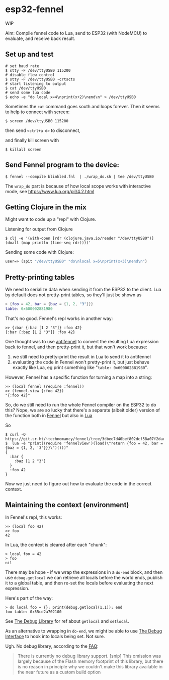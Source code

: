 # esp32-fennel

WIP

Aim: Compile fennel code to Lua, send to ESP32 (with NodeMCU) to evaluate, and receive back result.

## Set up and test

```
# set baud rate
$ stty -F /dev/ttyUSB0 115200
# disable flow control
$ stty -F /dev/ttyUSB0 -crtscts
# start listening to output
$ cat /dev/ttyUSB0
# send some lua code
$ echo -e "do local x=4\nprint(x+2)\nend\n" > /dev/ttyUSB0
```

Sometimes the `cat` command goes south and loops forever. Then it seems to help to connect with screen:

```
$ screen /dev/ttyUSB0 115200
```
then send `<ctrl+a d>` to disconnect,

and finally kill screen with 
```
$ killall screen
```

## Send Fennel program to the device:

```
$ fennel --compile blinkled.fnl  | ./wrap_do.sh | tee /dev/ttyUSB0
```

The `wrap_do` part is because of how local scope works with interactive mode, see https://www.lua.org/pil/4.2.html

## Getting Clojure in the mix

Might want to code up a "repl" with Clojure.

Listening for output from Clojure

```
$ clj -e '(with-open [rdr (clojure.java.io/reader "/dev/ttyUSB0")] (doall (map println (line-seq rdr))))'
```

Sending some code with Clojure:

```clj
user=> (spit "/dev/ttyUSB0" "do\nlocal x=5\nprint(x+3)\nend\n")
```

## Pretty-printing tables
We need to serialize data when sending it from the ESP32 to the client.
Lua by default does not pretty-print tables, so they'll just be shown as

```lua
> {foo = 42, bar = {baz = {1, 2, "3"}}}
table: 0x600002881980
```

That's no good. Fennel's repl works in another way:
```
>> {:bar {:baz [1 2 "3"]} :foo 42}
{:bar {:baz [1 2 "3"]} :foo 42}
```

One thought was to use [antifennel](https://git.sr.ht/~technomancy/antifennel) to convert the resulting Lua expression back to fennel, and then pretty-print it,
but that won't work because:
1. we still need to pretty-print the result in Lua to send it to antifennel
2. evaluating the code in Fennel won't pretty-print it, but just behave exactly like Lua, eg print something like "`table: 0x600002881980`".

However, Fennel has a specific function for turning a map into a string:
```
>> (local fennel (require :fennel))
>> (fennel.view {:foo 42})
"{:foo 42}"
```
So, do we still need to run the whole Fennel compiler on the ESP32 to do this? Nope, we are so lucky that there's a separate (albeit older) version of the function both in [Fennel](https://git.sr.ht/~technomancy/fennel/tree/3dbee7d40bef802dcf58a07f2daea1db17e59dca/item/fennelview.fnl) but also in [Lua](https://git.sr.ht/~technomancy/fennel/tree/3dbee7d40bef802dcf58a07f2daea1db17e59dca/item/fennelview.lua)

So 
```
$ curl -O https://git.sr.ht/~technomancy/fennel/tree/3dbee7d40bef802dcf58a07f2daea1db17e59dca/item/fennelview.lua
$  lua -e "print((require 'fennelview')(load(\"return {foo = 42, bar = {baz = {1, 2, '3'}}}\")()))"
{
  :bar {
    :baz [1 2 "3"]
  }
  :foo 42
}
```

Now we just need to figure out how to evaluate the code in the correct context.

## Maintaining the context (environment)
In Fennel's repl, this works:
```
>> (local foo 42)
>> foo
42
```

In Lua, the context is cleared after each "chunk":
```
> local foo = 42
> foo
nil
```

There may be hope - if we wrap the expressions in a `do-end` block, and then use `debug.getlocal` 
we can retrieve all locals before the world ends, publish it to a global table, and then re-set the locals before evaluating the next expression.

Here's part of the way:
```
> do local foo = {}; print(debug.getlocal(1,1)); end
foo	table: 0x55cd2a702100
```
See [The Debug Library](https://www.lua.org/manual/5.3/manual.html#6.10) for ref about `getlocal` and `setlocal`.

As an alternative to wrapping in `do-end`, we might be able to use [The Debug Interface](https://www.lua.org/manual/5.3/manual.html#4.9) to hook into locals being set. Not sure.

Ugh. No debug library, according to the [FAQ](https://nodemcu.readthedocs.io/en/release/lua-developer-faq/):
> There is currently no debug library support. [snip] This omission was largely because of the Flash memory footprint of this library, but there is no reason in principle why we couldn't make this library available in the near future as a custom build option
